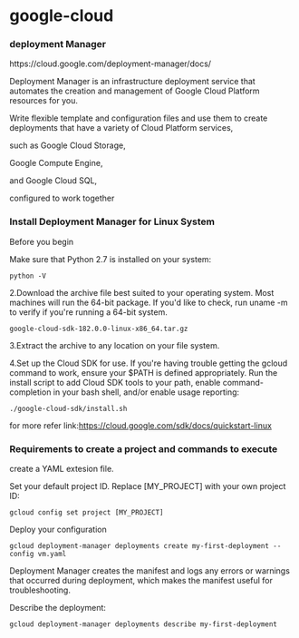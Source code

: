 # google-cloud

<h3>deployment Manager</h3>
https://cloud.google.com/deployment-manager/docs/

Deployment Manager is an infrastructure deployment service that automates the creation and management of Google Cloud Platform resources for you.

Write flexible template and configuration files and use them to create deployments that have a variety of Cloud Platform services, 

such as Google Cloud Storage,

Google Compute Engine, 

and Google Cloud SQL,

configured to work together


<h3>Install Deployment Manager for Linux System</h3>

Before you begin

Make sure that Python 2.7 is installed on your system:

```
python -V
```

2.Download the archive file best suited to your operating system. Most machines will run the 64-bit package. If you'd like to check, run uname -m to verify if you're running a 64-bit system.
```
google-cloud-sdk-182.0.0-linux-x86_64.tar.gz
```

3.Extract the archive to any location on your file system.

4.Set up the Cloud SDK for use. If you're having trouble getting the gcloud command to work, ensure your $PATH is defined appropriately. Run the install script to add Cloud SDK tools to your path, enable command-completion in your bash shell, and/or enable usage reporting:

```
./google-cloud-sdk/install.sh
```

for more refer link:https://cloud.google.com/sdk/docs/quickstart-linux




<h3>Requirements to create a project and commands to execute</h3>


create a YAML extesion file.

Set your default project ID. Replace [MY_PROJECT] with your own project ID:

```
gcloud config set project [MY_PROJECT]
```


Deploy your configuration

```
gcloud deployment-manager deployments create my-first-deployment --config vm.yaml
```

Deployment Manager creates the manifest and logs any errors or warnings that occurred during deployment, which makes the manifest useful for troubleshooting.

Describe the deployment:

```
gcloud deployment-manager deployments describe my-first-deployment
```
